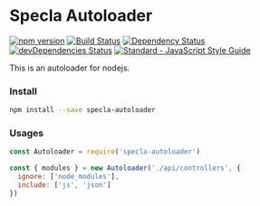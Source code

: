 # Specla Autoloader

[![npm version](https://img.shields.io/npm/v/specla-autoloader.svg)](https://www.npmjs.com/package/specla-autoloader)
[![Build Status](https://travis-ci.org/Specla/Autoloader.svg?branch=master)](https://travis-ci.org/Specla/Autoloader)
[![Dependency Status](https://david-dm.org/specla/autoloader.svg)](https://david-dm.org/specla/autoloader)
[![devDependencies Status](https://david-dm.org/specla/autoloader/dev-status.svg)](https://david-dm.org/specla/autoloader?type=dev)
[![Standard - JavaScript Style Guide](https://img.shields.io/badge/code%20style-standard-brightgreen.svg)](http://standardjs.com/)

This is an autoloader for nodejs.

### Install
```sh
npm install --save specla-autoloader
```

### Usages
```js
const Autoloader = require('specla-autoloader')

const { modules } = new Autoloader('./api/controllers', {
  ignore: ['node_modules'],
  include: ['js', 'json']
})
```
